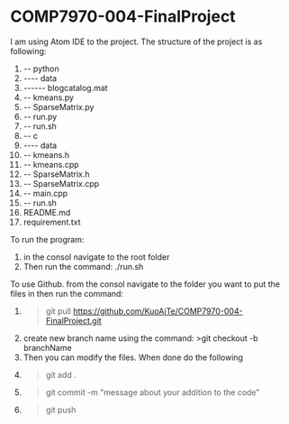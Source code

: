 # COMP7970-004-FinalProject
I am using Atom IDE to the project.
The structure of the project is as following:
1) -- python
2)   ---- data
3)   ------ blogcatalog.mat
4)   -- kmeans.py
5)   -- SparseMatrix.py
6)   -- run.py
7)   -- run.sh
8) -- c
9)   ---- data
10)   -- kmeans.h
11)   -- kmeans.cpp
12)   -- SparseMatrix.h
13)   -- SparseMatrix.cpp
14)   -- main.cpp
15)   -- run.sh
16) README.md
17) requirement.txt

To run the program:
1) in the consol navigate to the root folder
2) Then run the command:
        ./run.sh

To use Github. from the consol navigate to the folder you want to put the files in then run the command:
1) >git pull https://github.com/KuoAiTe/COMP7970-004-FinalProject.git
2) create new branch name using the command: >git checkout -b branchName
3) Then you can modify the files. When done do the following
4) >git add .
5) >git commit -m "message about your addition to the code"
6) >git push
